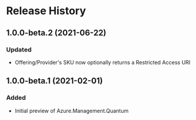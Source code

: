 # Release History

## 1.0.0-beta.2 (2021-06-22)
### Updated
- Offering/Provider's SKU now optionally returns a Restricted Access URI

## 1.0.0-beta.1 (2021-02-01)
### Added
- Initial preview of Azure.Management.Quantum